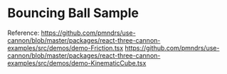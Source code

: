 # Bouncing Ball Sample

Reference:
https://github.com/pmndrs/use-cannon/blob/master/packages/react-three-cannon-examples/src/demos/demo-Friction.tsx
https://github.com/pmndrs/use-cannon/blob/master/packages/react-three-cannon-examples/src/demos/demo-KinematicCube.tsx